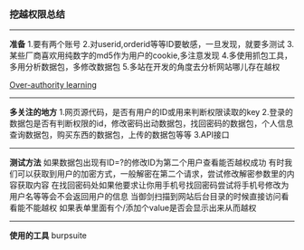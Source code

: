 ### 挖越权限总结 ###
---
<b>准备</b>
1.要有两个账号
2.对userid,orderid等等ID要敏感，一旦发现，就要多测试
3.某些厂商喜欢用纯数字的md5作为用户的cookie,多注意发现
4.多使用抓包工具，多用分析数据包，多修改数据包
5.多站在开发的角度去分析网站哪儿存在越权

[Over-authority learning](https://422926799.github.io/2019/02/10/Over-authority-learning/)

---
<b>多关注的地方</b>
1.网页源代码，是否有用户的ID或用来判断权限读取的key
2.登录的数据包是否有判断权限的id，修改密码出动数据包，找回密码的数据包，个人信息查询数据包，购买东西的数据包，上传的数据包等等
3.API接口

---
<b>测试方法</b>
如果数据包出现有ID=?的修改ID为第二个用户查看能否越权成功
有时我们可以获取到用户的加密方式，一般解密在第二个请求，尝试修改解密参数里的内容获取内容
在找回密码处如果他要求让你用手机号找回密码尝试将手机号修改为用户名等等会不会返回用户的信息
当御剑扫描到网站后台目录的时候直接访问看看能不能越权
如果表单里面有个/添加个value是否会显示出来从而越权

---
<b>使用的工具</b>
burpsuite